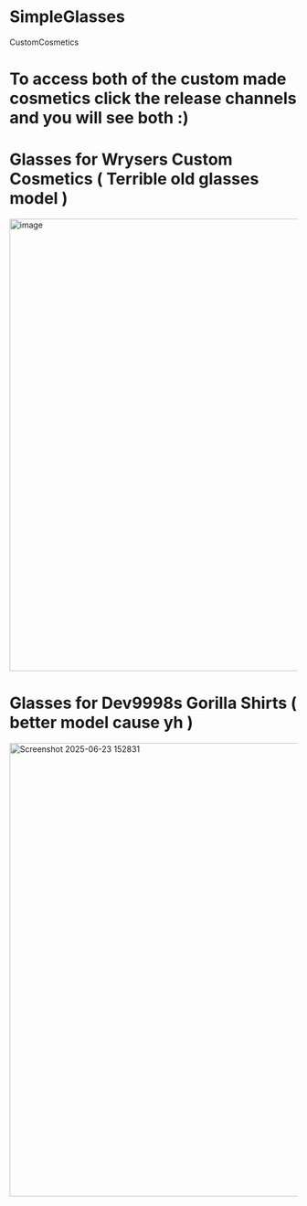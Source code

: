 # SimpleGlasses
CustomCosmetics

# To access both of the custom made cosmetics click the release channels and you will see both :)

# Glasses for Wrysers Custom Cosmetics ( Terrible old glasses model  ) 
<img width="1919" height="792" alt="image" src="https://github.com/user-attachments/assets/b33721c9-60b7-4502-bfa8-95abe643be79" />

# Glasses for Dev9998s Gorilla Shirts ( better model cause yh ) 
<img width="860" height="794" alt="Screenshot 2025-06-23 152831" src="https://github.com/user-attachments/assets/607c2e97-dc17-4606-bef1-a6119743cca9" />

